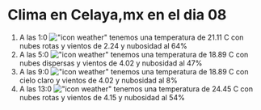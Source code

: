 # Clima en Celaya,mx en el dia 08

1. A las 1:0 !["icon weather"](http://openweathermap.org/img/w/04n.png) tenemos una temperatura de 21.11 C con nubes rotas y  vientos de 2.24 y nubosidad al 64%
1. A las 5:0 !["icon weather"](http://openweathermap.org/img/w/03n.png) tenemos una temperatura de 18.89 C con nubes dispersas y  vientos de 4.02 y nubosidad al 47%
1. A las 9:0 !["icon weather"](http://openweathermap.org/img/w/01d.png) tenemos una temperatura de 18.89 C con cielo claro y  vientos de 4.02 y nubosidad al 8%
1. A las 13:0 !["icon weather"](http://openweathermap.org/img/w/04d.png) tenemos una temperatura de 24.45 C con nubes rotas y  vientos de 4.15 y nubosidad al 54%
